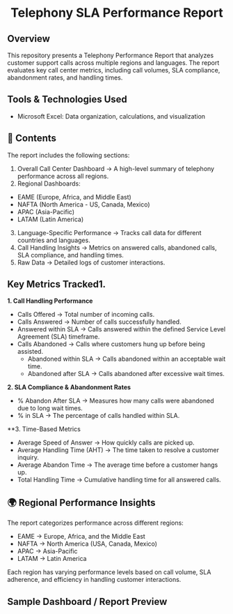 # <div align="center">Telephony SLA Performance Report</div>

## Overview

This repository presents a Telephony Performance Report that analyzes customer support calls across multiple regions and languages. The report evaluates key call center metrics, including call volumes, SLA compliance, abandonment rates, and handling times.

## Tools & Technologies Used

- Microsoft Excel: Data organization, calculations, and visualization

## 📂 Contents

The report includes the following sections:
1. Overall Call Center Dashboard → A high-level summary of telephony performance across all regions.
2. Regional Dashboards:
- EAME (Europe, Africa, and Middle East)
- NAFTA (North America - US, Canada, Mexico)
- APAC (Asia-Pacific)
- LATAM (Latin America)
3. Language-Specific Performance → Tracks call data for different countries and languages.
4. Call Handling Insights → Metrics on answered calls, abandoned calls, SLA compliance, and handling times.
5. Raw Data → Detailed logs of customer interactions.

## Key Metrics Tracked1. 

**1. Call Handling Performance**
- Calls Offered → Total number of incoming calls.
- Calls Answered → Number of calls successfully handled.
- Answered within SLA → Calls answered within the defined Service Level Agreement (SLA) timeframe.
- Calls Abandoned → Calls where customers hung up before being assisted.
  -  Abandoned within SLA → Calls abandoned within an acceptable wait time.
  - Abandoned after SLA → Calls abandoned after excessive wait times.

**2. SLA Compliance & Abandonment Rates**
- % Abandon After SLA → Measures how many calls were abandoned due to long wait times.
- % in SLA → The percentage of calls handled within SLA.
  
**3. Time-Based Metrics
- Average Speed of Answer → How quickly calls are picked up.
- Average Handling Time (AHT) → The time taken to resolve a customer inquiry.
- Average Abandon Time → The average time before a customer hangs up.
- Total Handling Time → Cumulative handling time for all answered calls.

## 🌍 Regional Performance Insights

The report categorizes performance across different regions:

- EAME → Europe, Africa, and the Middle East
- NAFTA → North America (USA, Canada, Mexico)
- APAC → Asia-Pacific
- LATAM → Latin America
  
Each region has varying performance levels based on call volume, SLA adherence, and efficiency in handling customer interactions.

## Sample Dashboard / Report Preview
